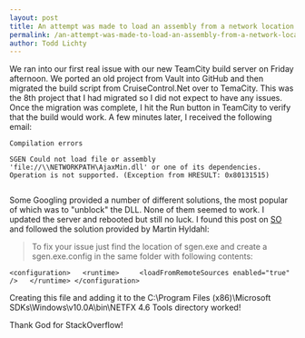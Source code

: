 ```yaml
---
layout: post
title: An attempt was made to load an assembly from a network location
permalink: /an-attempt-was-made-to-load-an-assembly-from-a-network-location/
author: Todd Lichty
---
```

<!--kg-card-begin: markdown--><p>We ran into our first real issue with our new TeamCity build server on Friday afternoon. We ported an old project from Vault into GitHub and then migrated the build script from CruiseControl.Net over to TemaCity. This was the 8th project that I had migrated so I did not expect to have any issues. Once the migration was complete, I hit the Run button in TeamCity to verify that the build would work. A few minutes later, I received the following email:</p>
<pre><code>Compilation errors

SGEN Could not load file or assembly 'file://\\NETWORKPATH\AjaxMin.dll' or one of its dependencies. Operation is not supported. (Exception from HRESULT: 0x80131515)

</code></pre>
<p>Some Googling provided a number of different solutions, the most popular of which was to &quot;unblock&quot; the DLL. None of them seemed to work. I updated the server and rebooted but still no luck. I found this post on <a href="http://stackoverflow.com/questions/3007190/vsts-2010-sgen-error-could-not-load-file-or-assembly-exception-from-hresult">SO</a> and followed the solution provided by Martin Hyldahl:</p>
<blockquote>
<p>To fix your issue just find the location of sgen.exe and create a sgen.exe.config in the same folder with following contents:</p>
</blockquote>
<p><code>&lt;configuration&gt;   &lt;runtime&gt;     &lt;loadFromRemoteSources enabled=&quot;true&quot; /&gt;   &lt;/runtime&gt; &lt;/configuration&gt;</code></p>
<p>Creating this file and adding it to the C:\Program Files (x86)\Microsoft SDKs\Windows\v10.0A\bin\NETFX 4.6 Tools directory worked!</p>
<p>Thank God for StackOverflow!</p>
<!--kg-card-end: markdown-->